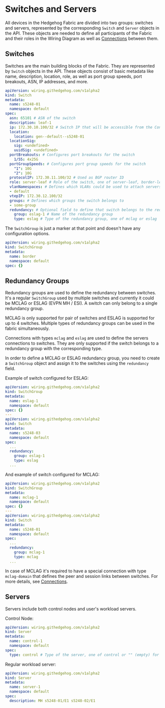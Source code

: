 # Switches and Servers

All devices in the Hedgehog Fabric are divided into two groups: switches and servers, represented by the corresponding
`Switch` and `Server` objects in the API. These objects are needed to define all participants of the Fabric and their
roles in the Wiring Diagram as well as [Connections](./connections.md) between them.

## Switches

Switches are the main building blocks of the Fabric. They are represented by `Switch` objects in the API. These objects
consist of basic metadata like name, description, location, role, as well as port group speeds, port breakouts, ASN,
IP addresses, and more.

```yaml
apiVersion: wiring.githedgehog.com/v1alpha2
kind: Switch
metadata:
  name: s5248-01
  namespace: default
spec:
  asn: 65101 # ASN of the switch
  description: leaf-1
  ip: 172.30.10.100/32 # Switch IP that will be accessible from the Control Node
  location:
    location: gen--default--s5248-01
  locationSig:
    sig: <undefined>
    uuidSig: <undefined>
  portBreakouts: # Configures port breakouts for the switch
    1/55: 4x25G
  portGroupSpeeds: # Configures port group speeds for the switch
    "1": 10G
    "2": 10G
  protocolIP: 172.30.11.100/32 # Used as BGP router ID
  role: server-leaf # Role of the switch, one of server-leaf, border-leaf and mixed-leaf
  vlanNamespaces: # Defines which VLANs could be used to attach servers
  - default
  vtepIP: 172.30.12.100/32
  groups: # Defines which groups the switch belongs to
  - some-group
  redundancy: # Optional field to define that switch belongs to the redundancy group
    group: eslag-1 # Name of the redundancy group
    type: eslag # Type of the redundancy group, one of mclag or eslag
```

The `SwitchGroup` is just a marker at that point and doesn't have any configuration options.

```yaml
apiVersion: wiring.githedgehog.com/v1alpha2
kind: SwitchGroup
metadata:
  name: border
  namespace: default
spec: {}
```

## Redundancy Groups

Redundancy groups are used to define the redundancy between switches. It's a regular `SwitchGroup` used by multiple
switches and currently it could be MCLAG or ESLAG (EVPN MH / ESI). A switch can only belong to a single redundancy
group.

MCLAG is only supported for pair of switches and ESLAG is supported for up to 4 switches. Multiple types of redundancy
groups can be used in the fabric simultaneously.

Connections with types `mclag` and `eslag` are used to define the servers connections to switches. They are only
supported if the switch belongs to a redundancy group with the corresponding type.

In order to define a MCLAG or ESLAG redundancy group, you need to create a `SwitchGroup` object and assign it to the
switches using the `redundancy` field.

Example of switch configured for ESLAG:

```yaml
apiVersion: wiring.githedgehog.com/v1alpha2
kind: SwitchGroup
metadata:
  name: eslag-1
  namespace: default
spec: {}
---
apiVersion: wiring.githedgehog.com/v1alpha2
kind: Switch
metadata:
  name: s5248-03
  namespace: default
spec:
  ...
  redundancy:
    group: eslag-1
    type: eslag
  ...
```

And example of switch configured for MCLAG:

```yaml
apiVersion: wiring.githedgehog.com/v1alpha2
kind: SwitchGroup
metadata:
  name: mclag-1
  namespace: default
spec: {}
---
apiVersion: wiring.githedgehog.com/v1alpha2
kind: Switch
metadata:
  name: s5248-01
  namespace: default
spec:
  ...
  redundancy:
    group: mclag-1
    type: mclag
  ...
```

In case of MCLAG it's required to have a special connection with type `mclag-domain` that defines the peer and session
links between switches. For more details, see [Connections](./connections.md).

## Servers

Servers include both control nodes and user's workload servers.

Control Node:

```yaml
apiVersion: wiring.githedgehog.com/v1alpha2
kind: Server
metadata:
  name: control-1
  namespace: default
spec:
  type: control # Type of the server, one of control or "" (empty) for regular workload server
```

Regular workload server:

```yaml
apiVersion: wiring.githedgehog.com/v1alpha2
kind: Server
metadata:
  name: server-1
  namespace: default
spec:
  description: MH s5248-01/E1 s5248-02/E1
```
